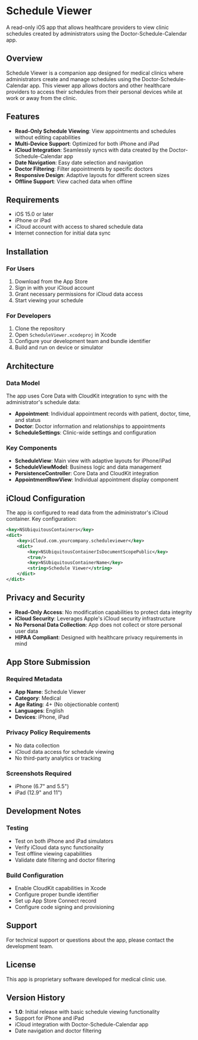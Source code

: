 # Schedule Viewer

A read-only iOS app that allows healthcare providers to view clinic schedules created by administrators using the Doctor-Schedule-Calendar app.

## Overview

Schedule Viewer is a companion app designed for medical clinics where administrators create and manage schedules using the Doctor-Schedule-Calendar app. This viewer app allows doctors and other healthcare providers to access their schedules from their personal devices while at work or away from the clinic.

## Features

- **Read-Only Schedule Viewing**: View appointments and schedules without editing capabilities
- **Multi-Device Support**: Optimized for both iPhone and iPad
- **iCloud Integration**: Seamlessly syncs with data created by the Doctor-Schedule-Calendar app
- **Date Navigation**: Easy date selection and navigation
- **Doctor Filtering**: Filter appointments by specific doctors
- **Responsive Design**: Adaptive layouts for different screen sizes
- **Offline Support**: View cached data when offline

## Requirements

- iOS 15.0 or later
- iPhone or iPad
- iCloud account with access to shared schedule data
- Internet connection for initial data sync

## Installation

### For Users
1. Download from the App Store
2. Sign in with your iCloud account
3. Grant necessary permissions for iCloud data access
4. Start viewing your schedule

### For Developers
1. Clone the repository
2. Open `ScheduleViewer.xcodeproj` in Xcode
3. Configure your development team and bundle identifier
4. Build and run on device or simulator

## Architecture

### Data Model
The app uses Core Data with CloudKit integration to sync with the administrator's schedule data:

- **Appointment**: Individual appointment records with patient, doctor, time, and status
- **Doctor**: Doctor information and relationships to appointments
- **ScheduleSettings**: Clinic-wide settings and configuration

### Key Components

- **ScheduleView**: Main view with adaptive layouts for iPhone/iPad
- **ScheduleViewModel**: Business logic and data management
- **PersistenceController**: Core Data and CloudKit integration
- **AppointmentRowView**: Individual appointment display component

## iCloud Configuration

The app is configured to read data from the administrator's iCloud container. Key configuration:

```xml
<key>NSUbiquitousContainers</key>
<dict>
    <key>iCloud.com.yourcompany.scheduleviewer</key>
    <dict>
        <key>NSUbiquitousContainerIsDocumentScopePublic</key>
        <true/>
        <key>NSUbiquitousContainerName</key>
        <string>Schedule Viewer</string>
    </dict>
</dict>
```

## Privacy and Security

- **Read-Only Access**: No modification capabilities to protect data integrity
- **iCloud Security**: Leverages Apple's iCloud security infrastructure
- **No Personal Data Collection**: App does not collect or store personal user data
- **HIPAA Compliant**: Designed with healthcare privacy requirements in mind

## App Store Submission

### Required Metadata
- **App Name**: Schedule Viewer
- **Category**: Medical
- **Age Rating**: 4+ (No objectionable content)
- **Languages**: English
- **Devices**: iPhone, iPad

### Privacy Policy Requirements
- No data collection
- iCloud data access for schedule viewing
- No third-party analytics or tracking

### Screenshots Required
- iPhone (6.7" and 5.5")
- iPad (12.9" and 11")

## Development Notes

### Testing
- Test on both iPhone and iPad simulators
- Verify iCloud data sync functionality
- Test offline viewing capabilities
- Validate date filtering and doctor filtering

### Build Configuration
- Enable CloudKit capabilities in Xcode
- Configure proper bundle identifier
- Set up App Store Connect record
- Configure code signing and provisioning

## Support

For technical support or questions about the app, please contact the development team.

## License

This app is proprietary software developed for medical clinic use.

## Version History

- **1.0**: Initial release with basic schedule viewing functionality
- Support for iPhone and iPad
- iCloud integration with Doctor-Schedule-Calendar app
- Date navigation and doctor filtering 